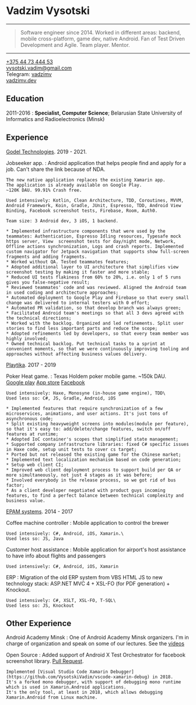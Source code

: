 Vadzim Vysotski
============

----

>  Software engineer since 2014.
>  Worked in different areas: backend, mobile cross-platform, game dev, native Android.
>  Fan of Test Driven Development and Agile. Team player. Mentor.

----

[+375 44 73 444 53](tel:+375447344453) \
vysotski.vadim@gmail.com \
Telegram: [vadzimv](https://t.me/vadzimv/) \
[vadzimv.dev](https://vadzimv.dev/)

Education
---------

2011-2016
:   **Specialist, Computer Science**; Belarusian State University of Informatics and Radioelectronics (Minsk)

Experience
----------

[Godel Technologies](https://www.godeltech.com/). 2019 - 2021.

Jobseeker app. 
:   Android application that helps people find and apply for a job.
    Can't share the link because of NDA.

    The new native application replaces the existing Xamarin app.
    The application is already available on Google Play.
    ~120K DAU. 99.91% Crash free.

    Used intensively: Kotlin, Clean Architecture, TDD, Coroutines, MVVM, Android Framework, Koin, Gradle, JUnit, Espresso, TDD, Android View Binding, Facebook screenshot tests, Firebase, Room, Auth0.
    
    Team size: 3 Android dev, 3 iOS, 1 backend.

    * Implemented infrastructure components that were used by the teammates: Authentication, Espresso Idling resources, Typesafe mock https server, View  screenshot tests for day/night mode, Network, Offline actions synchronization, Logs and crash reports. Implemented custom navigator for Jetpack navigation that supports show full-screen fragments and adding fragments.
    * Worked without QA. Tested teammates features;
    * Adopted additional layer to UI architecture that simplifies view screenshot testing by making it faster and more stable;
    * Reduced UI tests flakiness from 60% to 20%, i.e. only 1 of 5 runs gives you false-negative result;
    * Reviewed teammates' code and was reviewed. Aligned the Android team in used coding and architecture approaches;
    * Automated deployment to Google Play and Firebase so that every small change was delivered to internal testers with 0 effort;
    * Automated PR validation, so that develop branch was always green;
    * Facilitated Android team's meetings so that all 3 devs agreed with the technical directions; 
    * Worked with the backlog. Organized and led refinements. Split user stories to find less important parts and reduce the scope;
    * Adopted refinements led by developers, so that every team member was highly involved;
    * Owned technical backlog. Put technical tasks to a sprint at convenient moments, so that we were continuously improving tooling and approaches without affecting business values delivery.

[Playtika](https://www.playtika.com/). 2017 - 2019

Poker Heat game.
:   Texas Holdem poker mobile game. ~150k DAU. \
    [Google play](https://play.google.com/store/apps/details?id=com.bigblueparrot.pokerfriends&hl=en&gl=US)
    [App store](https://apps.apple.com/us/app/poker-heat-texas-holdem-poker/id480523695)
    [Facebook](https://apps.facebook.com/pokerheat/)

    Used intensively: Haxe, Monosyne (in-house game engine), TDD\
    Used less so: C#, JS, Gradle, Android, iOS

    * Implemented features that require synchronization of a few microservices, animations, and user actions. It's just tons of asynchronous code;
    * Split existing heavyweight screens into modules(module per feature), so that it's easy to: add/delete/change features, switch on/off features at runtime;
    * Adopted IoC container's scopes that simplified state management;
    * Supported company infrastructure libraries: fixed C# specific issues in Haxe code, setup unit tests to cover cs target;
    * Ported but not released the existing game for the Chinese market;
    * Implemented text localization mechanism based on code generation;
    * Setup web client CI;
    * Improved web client deployment process to support build per QA or more simultaneously, not just 4 stages as it was before;
    * Involved everybody in the release process, so we got rid of bus factor;
    * As a client developer negotiated with product guys incoming features, to find a perfect balance between technical complexity and business value.

[EPAM systems](https://www.epam.com/). 2014 - 2017

Coffee machine controller
:   Mobile application to control the brewer

    Used intensively: C#, Android, iOS, Xamarin.\
    Used less so: JS, Java

Customer host assistance
:   Mobile application for airport's host assistance to have info about flights and passengers

    Used intensively: C#, Android, iOS, Xamarin

ERP
:   Migration of the old ERP system from VBS HTML JS to new technology stack: ASP.NET MVC 4 + XSL-FO (for PDF generation) + Knockout.

    Used intensively: C#, XSLT, XSL-FO, T-SQL\
    Used less so: JS, Knockout


Other Experience
--------------------

Android Academy Minsk
:   One of Android Academy Minsk organizers.
    I'm in charge of organization and speak on some of our lectures.
    See the [videos](https://youtube.com/playlist?list=PLUxHOqbz8qZ2OL9QNU6A6pRP-Nmke3OyT)

Open Source
:   Added support of Android X Test Orchestrator for facebook screenshot library.
    [Pull Request](https://github.com/facebook/screenshot-tests-for-android/pull/264).

    Implemented [Visual Studio Code Xamarin Debugger](https://github.com/VysotskiVadim/vscode-xamarin-debug) in 2018.
    It's a forked mono debugger, with support of debugging mono runtime which is used in Xamarin.Android applications.
    It's the only tool, at least in 2018, which allows debugging Xamarin.Android from Linux machine.
